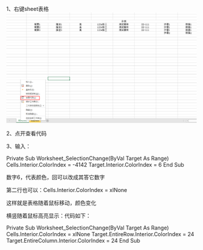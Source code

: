 1、右键sheet表格![image-20200525113011194](Excel小技巧.assets/image-20200525113011194.png)

2、点开查看代码

3、输入：

Private Sub Worksheet_SelectionChange(ByVal Target As Range)
Cells.Interior.ColorIndex = -4142
Target.Interior.ColorIndex = 6
End Sub



数字6，代表颜色，回可以改成其答它数字



第二行也可以：Cells.Interior.ColorIndex = xlNone

这样就是表格随着鼠标移动，颜色变化





横竖随着鼠标高亮显示：代码如下：

Private Sub Worksheet_SelectionChange(ByVal Target As Range)
Cells.Interior.ColorIndex = xlNone
Target.EntireRow.Interior.ColorIndex = 24
Target.EntireColumn.Interior.ColorIndex = 24
End Sub